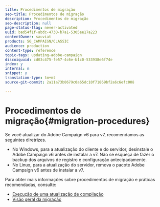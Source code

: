 ```yaml
---
title: Procedimentos de migração
seo-title: Procedimentos de migração
description: Procedimentos de migração
seo-description: null
page-status-flag: never-activated
uuid: bad54f1f-abdc-4730-b7a1-5305ee17a223
contentOwner: sauviat
products: SG_CAMPAIGN/CLASSIC
audience: production
content-type: reference
topic-tags: updating-adobe-campaign
discoiquuid: cd03c475-fe57-4c6e-b1c0-533938e6f74e
index: y
internal: n
snippet: y
translation-type: tm+mt
source-git-commit: 2a11a73b0679c0a65dc10f71869bf2a6c6efc008

---
```



# Procedimentos de migração{#migration-procedures}

Se você atualizar do Adobe Campaign v6 para v7, recomendamos as seguintes diretrizes.

* No Windows, para a atualização do cliente e do servidor, desinstale o Adobe Campaign v6 antes de instalar a v7. Não se esqueça de fazer o backup dos arquivos de registro e configuração antecipadamente.
* No Linux, para a atualização do servidor, remova o pacote Adobe Campaign v6 antes de instalar a v7.

Para obter mais informações sobre procedimentos de migração e práticas recomendadas, consulte:

* [Execução de uma atualização de compilação](https://docs.campaign.adobe.com/doc/AC/getting_started/EN/buildUpgrade.html)
* [Visão geral da migração](../../migration/using/about-migration.md)


